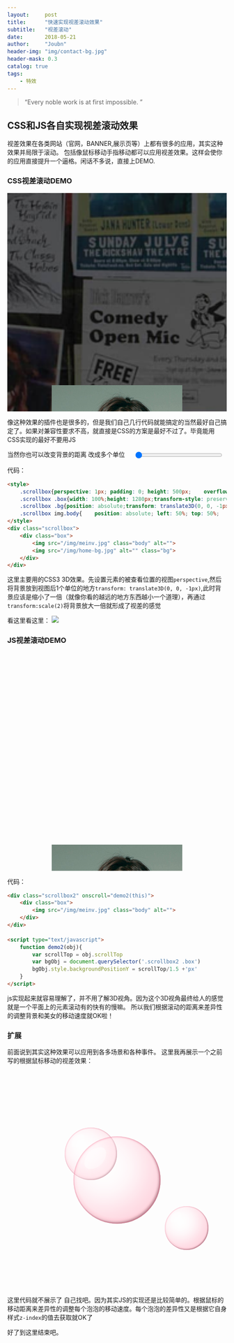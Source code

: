 ```yaml
---
layout:     post
title:      "快速实现视差滚动效果"
subtitle:   "视差滚动"
date:       2018-05-21
author:     "Joubn"
header-img: "img/contact-bg.jpg"
header-mask: 0.3
catalog: true
tags:
    - 特效
---
```


> “Every noble work is at first impossible. ”

## CSS和JS各自实现视差滚动效果

视差效果在各类网站（官网，BANNER,展示页等）上都有很多的应用，其实这种效果并局限于滚动。
包括像鼠标移动手指移动都可以应用视差效果。这样会使你的应用直接提升一个逼格。闲话不多说，直接上DEMO.

### CSS视差滚动DEMO

<div class="scrollbox">
     <style type="text/css">
     	.scrollbox{perspective: 1px; padding: 0; height: 500px;    overflow: auto; overflow-x: hidden;}
     	.scrollbox .box{width: 100%;height: 1280px;transform-style: preserve-3d;position: relative;}
     	.scrollbox .bg{position: absolute;transform: translate3D(0, 0, -1px) scale(2); width: 100%; height: 100%;object-fit: cover;  }
     	.scrollbox img.body{    position: absolute; left: 50%; top: 50%;    transform: translate(-50%,-50%); }
     </style>
    <div class="box">
        <img src="/img/meinv.jpg" class="body" alt="">
        <img src="/img/home-bg.jpg" alt="" class="bg">
    </div>
</div>

像这种效果的插件也是很多的，但是我们自己几行代码就能搞定的当然最好自己搞定了。如果对兼容性要求不高，就直接是CSS的方案是最好不过了。毕竟能用CSS实现的最好不要用JS


当然你也可以改变背景的距离 改成多个单位
<input style="width: 200px;display: inline-block;margin-left: 20px;vertical-align: middle;" type="range" max="10" value="0" onchange="demo(this)" />
<script type="text/javascript">
	function demo(obj){
		var val = Number(obj.value)+1
		var bgObj = document.querySelector('.scrollbox .bg')
		bgObj.style.transform = 'translate3D(0, 0, -'+val+'px) scale(2)'
	}
</script>


代码：
```html
<style>
    .scrollbox{perspective: 1px; padding: 0; height: 500px;    overflow: auto; overflow-x: hidden;}
    .scrollbox .box{width: 100%;height: 1280px;transform-style: preserve-3d;position: relative;}
    .scrollbox .bg{position: absolute;transform: translate3D(0, 0, -1px) scale(2); width: 100%; height: 100%;object-fit: cover;  }
    .scrollbox img.body{    position: absolute; left: 50%; top: 50%;    transform: translate(-50%,-50%); }
</style>
<div class="scrollbox">
    <div class="box">
        <img src="/img/meinv.jpg" class="body" alt="">
        <img src="/img/home-bg.jpg" alt="" class="bg">
    </div>
</div>
```

这里主要用的CSS3 3D效果。先设置元素的被查看位置的视图`perspective`,然后将背景放到视图后1个单位的地方`transform: translate3D(0, 0, -1px)`,此时背景应该是缩小了一倍（就像你看的越远的地方东西越小一个道理），再通过`transform:scale(2)`将背景放大一倍就形成了视差的感觉

看这里看这里：
![](http://static.joubn.com/2018-05-21-parallax-effect/css3d-edited.png)

### JS视差滚动DEMO

<div class="scrollbox2" onscroll="demo2(this)">
    <style type="text/css">
        .scrollbox2{padding: 0; height: 500px;    overflow: auto; overflow-x: hidden;}
    	.scrollbox2 .box{width: 100%;height: 1280px;position: relative;background-image: url('/img/home-bg.jpg');}
    	.scrollbox2 img.body{    position: absolute; left: 50%; top: 50%;    transform: translate(-50%,-50%); }
    </style>
    <div class="box">
        <img src="/img/meinv.jpg" class="body" alt="">
    </div>
</div>

<script type="text/javascript">
	function demo2(obj){
		var scrollTop = obj.scrollTop
		var bgObj = document.querySelector('.scrollbox2 .box')
		bgObj.style.backgroundPositionY = scrollTop/1.5 +'px'
	}
</script>


代码：
```html
<div class="scrollbox2" onscroll="demo2(this)">
    <div class="box">
        <img src="/img/meinv.jpg" class="body" alt="">
    </div>
</div>

<script type="text/javascript">
	function demo2(obj){
		var scrollTop = obj.scrollTop
		var bgObj = document.querySelector('.scrollbox2 .box')
		bgObj.style.backgroundPositionY = scrollTop/1.5 +'px'
	}
</script>
```

js实现起来就容易理解了，并不用了解3D视角。因为这个3D视角最终给人的感觉就是一个平面上的元素滚动有的快有的慢嘛。
所以我们根据滚动的距离来差异性的调整背景和美女的移动速度就OK啦！

### 扩展

前面说到其实这种效果可以应用到各多场景和各种事件。
这里我再展示一个之前写的根据鼠标移动的视差效果：

<div class="scrollbox3" onmousemove="demo3(this,event)">
    <style type="text/css">
        .scrollbox3{padding: 0; height: 500px; position: relative;}
        	.scrollbox3 .bubble1{transform: translate(30%,5%) scale(.5);}
        	.scrollbox3 .bubble2{transform: translate(-80%,-80%) scale(.6);}
        	.bubble{width:200px;height:200px;box-shadow:inset -30px -30px 75px rgba(255,30,85,.2),inset 0 0 5px rgba(255,30,85,.5),inset 0 0 55px rgba(255,255,255,.5),inset -3px -3px 5px rgba(0,0,0,.5),0 0 50px rgba(255,255,255,.75);border-radius:100px;background:rgba(255,255,255,.4);position:absolute;left: 50%; top: 50%;    transform: translate(-50%,-50%);}
        	.bubble:before{content:"";display:block;position:absolute;width:50px;height:50px;top:25px;left:25px;border-radius:75px 25px;box-shadow:inset 10px 10px 50px rgba(255,255,255,.6)}
        	.bubble:after{content:"";display:block;position:absolute;width:190px;height:190px;border-radius:190px;left:5px;top:5px;box-shadow:inset 0 -5px 5px rgba(255,30,85,.05)}
    </style>
    <div class="bubble bubble1" style="z-index:3;"></div>
    <div class="bubble bubble2" style="z-index:5;"></div>
    <div class="bubble bubble3" style="z-index:9;"></div>
</div>

<script type="text/javascript">
	function demo3(obj,ev){
        var l = obj.offsetWidth/2
        var t = obj.offsetHeight/2
        var bubble = document.querySelectorAll('.scrollbox3 .bubble')

        var iL = ev.clientX;
        var iT = ev.clientY;
        for(var i=0; i<bubble.length; i++){
            bubble[i].style.marginLeft=(iL - l )/100*bubble[i].style.zIndex+'px';
            bubble[i].style.marginTop=(iT - t )/70*bubble[i].style.zIndex+'px';
        }
    }
</script>

这里代码就不展示了 自己找吧。因为其实JS的实现还是比较简单的。根据鼠标的移动距离来差异性的调整每个泡泡的移动速度。每个泡泡的差异性又是根据它自身样式`z-index`的值去获取就OK了 

好了到这里结束吧。






